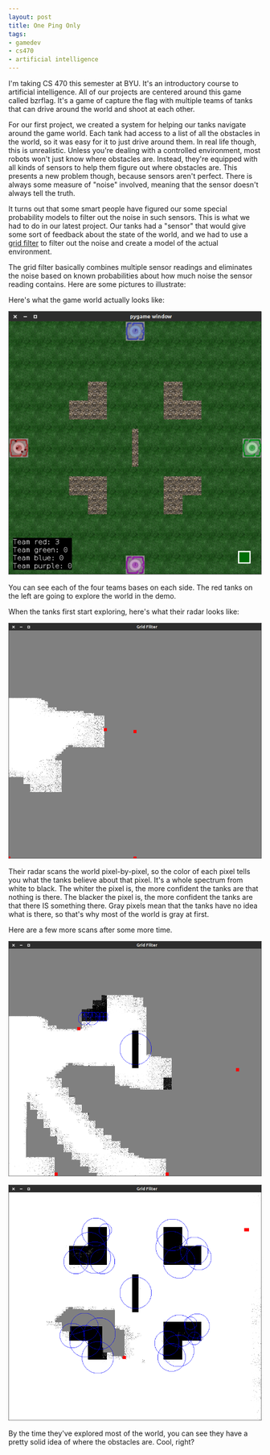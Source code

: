 ```yaml
---
layout: post
title: One Ping Only
tags:
- gamedev
- cs470
- artificial intelligence 
---
```


I'm taking CS 470 this semester at BYU. It's an introductory course to
artificial intelligence. All of our projects are centered around this game
called bzrflag. It's a game of capture the flag with multiple teams of tanks
that can drive around the world and shoot at each other. 

For our first project, we created a system for helping our tanks navigate
around the game world. Each tank had access to a list of all the obstacles in
the world, so it was easy for it to just drive around them. In real life
though, this is unrealistic. Unless you're dealing with a controlled
environment, most robots won't just know where obstacles are. Instead, they're
equipped with all kinds of sensors to help them figure out where obstacles are.
This presents a new problem though, because sensors aren't perfect. There is
always some measure of "noise" involved, meaning that the sensor doesn't always
tell the truth. 

It turns out that some smart people have figured our some special probability
models to filter out the noise in such sensors. This is what we had to do in
our latest project. Our tanks had a "sensor" that would give some sort of
feedback about the state of the world, and we had to use a [grid filter][1] to
filter out the noise and create a model of the actual environment. 

The grid filter basically combines multiple sensor readings and eliminates the
noise based on known probabilities about how much noise the sensor reading
contains. Here are some pictures to illustrate:

Here's what the game world actually looks like: 

![](/assets/img/bzrflag-world.bmp)

You can see each of the four teams bases on each side. The red tanks on the
left are going to explore the world in the demo. 

When the tanks first start exploring, here's what their radar looks like:

![](/assets/img/grid-filter-1.bmp)

Their radar scans the world pixel-by-pixel, so the color of each pixel tells
you what the tanks believe about that pixel. It's a whole spectrum from white
to black. The whiter the pixel is, the more confident the tanks are that
nothing is there. The blacker the pixel is, the more confident the tanks are
that there IS something there. Gray pixels mean that the tanks have no idea
what is there, so that's why most of the world is gray at first.

Here are a few more scans after some more time.

![](/assets/img/grid-filter-2.bmp)

![](/assets/img/grid-filter-3.bmp)

By the time they've explored most of the world, you can see they have a pretty
solid idea of where the obstacles are. Cool, right?

[1]: http://en.wikipedia.org/wiki/Recursive_Bayesian_estimation
